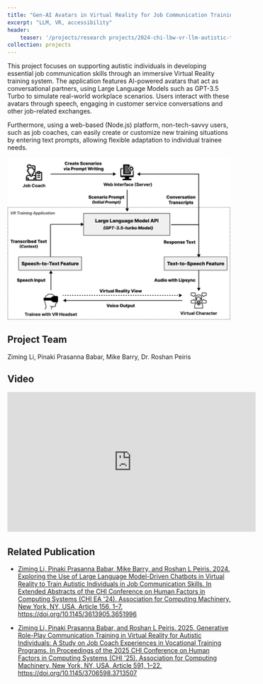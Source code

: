 ```yaml
---
title: "Gen-AI Avatars in Virtual Reality for Job Communication Training"
excerpt: "LLM, VR, accessibility"
header:
    teaser: '/projects/research projects/2024-chi-lbw-vr-llm-autistic-training-1.png'
collection: projects
---
```


This project focuses on supporting autistic individuals in developing essential job communication skills through an immersive Virtual Reality training system. The application features AI-powered avatars that act as conversational partners, using Large Language Models such as GPT-3.5 Turbo to simulate real-world workplace scenarios. Users interact with these avatars through speech, engaging in customer service conversations and other job-related exchanges. 

Furthermore, using a web-based (Node.js) platform, non-tech-savvy users, such as job coaches, can easily create or customize new training situations by entering text prompts, allowing flexible adaptation to individual trainee needs.

<img src="/images/projects/research projects/2024-chi-lbw-vr-llm-autistic-training-2.png">

## Project Team

Ziming Li, Pinaki Prasanna Babar, Mike Barry, Dr. Roshan Peiris

## Video

<iframe width="560" height="315" src="https://www.youtube.com/embed/QxrWvAFvjEY?si=dif5DT2UpjBZsJLh" title="YouTube video player" frameborder="0" allow="accelerometer; autoplay; clipboard-write; encrypted-media; gyroscope; picture-in-picture; web-share" referrerpolicy="strict-origin-when-cross-origin" allowfullscreen></iframe>

## Related Publication

- <a href="https://dl.acm.org/doi/10.1145/3613905.3651996" target="_blank" rel="noopener noreferrer">Ziming Li, Pinaki Prasanna Babar, Mike Barry, and Roshan L Peiris. 2024. Exploring the Use of Large Language Model-Driven Chatbots in Virtual Reality to Train Autistic Individuals in Job Communication Skills. In Extended Abstracts of the CHI Conference on Human Factors in Computing Systems (CHI EA '24). Association for Computing Machinery, New York, NY, USA, Article 156, 1–7. https://doi.org/10.1145/3613905.3651996</a>

- <a href="https://dl.acm.org/doi/10.1145/3706598.3713507" target="_blank" rel="noopener noreferrer">Ziming Li, Pinaki Prasanna Babar, and Roshan L Peiris. 2025. Generative Role-Play Communication Training in Virtual Reality for Autistic Individuals: A Study on Job Coach Experiences in Vocational Training Programs. In Proceedings of the 2025 CHI Conference on Human Factors in Computing Systems (CHI '25). Association for Computing Machinery, New York, NY, USA, Article 591, 1–22. https://doi.org/10.1145/3706598.3713507</a>
